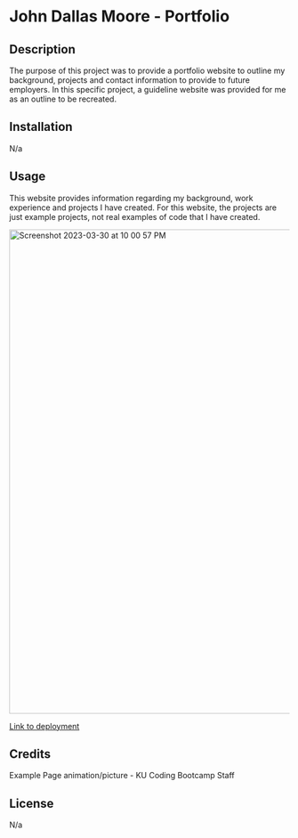 # John Dallas Moore - Portfolio

## Description
The purpose of this project was to provide a portfolio website to outline my background, projects and contact information to provide to future employers.  In this specific project, a guideline website was provided for me as an outline to be recreated.

## Installation
N/a

## Usage
This website provides information regarding my background, work experience and projects I have created. For this website, the projects are just example projects, not real examples of code that I have created.

<img width="870" alt="Screenshot 2023-03-30 at 10 00 57 PM" src="https://user-images.githubusercontent.com/121253666/229012019-e871d11c-d9e8-4bc7-822e-aa60e61c8a10.png">

[Link to deployment](https://johndallasmoore.github.io/Portfolio-Challenge/)

## Credits
Example Page animation/picture - KU Coding Bootcamp Staff

## License
N/a